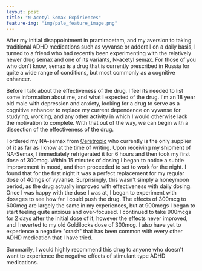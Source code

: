 ```yaml
---
layout: post
title: "N-Acetyl Semax Expiriences"
feature-img: "img/pale_feature_image.png"
---
```




After my initial disappointment in pramiracetam, and my aversion to taking traditional ADHD medications such as vyvanse or adderall on a daily basis, I turned to a friend who had recently been experimenting with the relatively newer drug semax and one of its variants, N-acetyl semax. For those of you who don't know, semax is a drug that is currently prescribed in Russia for quite a wide range of conditions, but most commonly as a cognitive enhancer.



Before I talk about the effectiveness of the drug, I feel its needed to list some information about me, and what I expected of the drug. I'm an 18 year old male with depression and anxiety, looking for a drug to serve as a cognitive enhancer to replace my current dependence on vyvanse for studying, working, and any other activity in which I would otherwise lack the motivation to complete. With that out of the way, we can begin with a dissection of the effectiveness of the drug. 



I ordered my NA-semax from [Ceretropic](http://www.ceretropic.com/n-acetyl-semax-spray/) who currently is the only supplier of it as far as I know at the time of writing. Upon receiving my shipment of NA-Semax, I immediately refrigerated it for 6 hours and then took my first dose of 300mcg. Within 15 minutes of dosing I began to notice a subtle improvement in mood, and then proceeded to set to work for the night. I found that for the first night it was a perfect replacement for my regular dose of 40mgs of vyvanse. Surprisingly, this wasn't simply a honeymoon period, as the drug actually improved with effectiveness with daily dosing. Once I was happy with the dose I was at, I began to experiment with dosages to see how far I could push the drug. The effects of 300mcg to 600mcg are largely the same in my experiences, but at 900mcgs I began to start feeling quite anxious and over-focused. I continued to take 900mcgs for 2 days after the initial dose of it, however the effects never improved, and I reverted to my old Goldilocks dose of 300mcg. I also have yet to experience a negative "crash" that has been common with every other ADHD medication that I have tried.



Summarily, I would highly recommend this drug to anyone who doesn't want to experience the negative effects of stimulant type ADHD medications.





